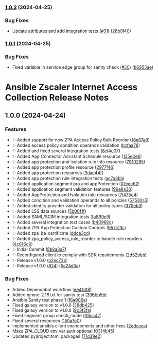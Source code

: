 ### [1.0.2](https://github.com/zscaler/zpacloud-ansible/compare/v1.0.1...v1.0.2) (2024-04-25)


### Bug Fixes

* Update attributes and add integration tests ([#31](https://github.com/zscaler/zpacloud-ansible/issues/31)) ([28b0f40](https://github.com/zscaler/zpacloud-ansible/commit/28b0f40b14ed813f574fa29921f220af95d88fe5))

### [1.0.1](https://github.com/zscaler/zpacloud-ansible/compare/v1.0.0...v1.0.1) (2024-04-25)


### Bug Fixes

* Fixed variable in service edge group for sanity check ([#30](https://github.com/zscaler/zpacloud-ansible/issues/30)) ([b6953ae](https://github.com/zscaler/zpacloud-ansible/commit/b6953ae793681296a17b9bde3f526c76914c4015))

# Ansible Zscaler Internet Access Collection Release Notes

## 1.0.0 (2024-04-24)

### Features

* ✨ Added support for new ZPA Access Policy Bulk Reorder ([f8e67a9](https://github.com/zscaler/zpacloud-ansible/commit/f8e67a96f0f2fca4f4aa3332e046606fd9127cb2))
* ✨ Added access policy condition operands validation ([bcfaa78](https://github.com/zscaler/zpacloud-ansible/commit/bcfaa7816195e15fa99c56e667df5cfefba1d835))
* ✨ Added and fixed several integration tests ([8cf4e07](https://github.com/zscaler/zpacloud-ansible/commit/8cf4e079fde0e95dd5e067ee14215e0efcc8c835))
* ✨ Added App Connector Assistant Schedule resource ([125e2e6](https://github.com/zscaler/zpacloud-ansible/commit/125e2e69e3bf8c51ce50d1c61f19edac486b2810))
* ✨ Added app protection and isolation rule info resource ([7910295](https://github.com/zscaler/zpacloud-ansible/commit/7910295eb5ef3897b8cb722770e2b4e09c659405))
* ✨ Added app protection profile resource ([2977f46](https://github.com/zscaler/zpacloud-ansible/commit/2977f463fedfbe53f01343d4b4326716cf3d26da))
* ✨ Added app protection resources ([3dae44f](https://github.com/zscaler/zpacloud-ansible/commit/3dae44f91b877a282ffee4f35306c22f60e45cdb))
* ✨ Added app protection rule integration tests ([ac7a3bb](https://github.com/zscaler/zpacloud-ansible/commit/ac7a3bb0cc7d2e2999b85252dc37c16d7c67b81c))
* ✨ Added application segment pra and appProtection ([07eec62](https://github.com/zscaler/zpacloud-ansible/commit/07eec62ffd37a79f95fa0db34d4c42885bf7fc24))
* ✨ Added application segment validation features ([99e8a30](https://github.com/zscaler/zpacloud-ansible/commit/99e8a30d1cf703791b55d3e1a1170ce7a6490e60))
* ✨ Added AppProtection and Isolation rule resources ([7f475c4](https://github.com/zscaler/zpacloud-ansible/commit/7f475c41a5237105b901d588b9c712782d07b4ee))
* ✨ Added condition and validation operands to all policies ([57530a5](https://github.com/zscaler/zpacloud-ansible/commit/57530a57781f4c1c555e1832f9701c388637015e))
* ✨ Added identity provider validation for all policy types ([ff75eb3](https://github.com/zscaler/zpacloud-ansible/commit/ff75eb3bca5626df9aadb031e972a11dcd630315))
* ✨ Added LSS data sources ([5b08f1f](https://github.com/zscaler/zpacloud-ansible/commit/5b08f1ffe49c36da1c3f624f36e9115b32950131))
* ✨ Added SAML/SCIM integration tests ([fa890e9](https://github.com/zscaler/zpacloud-ansible/commit/fa890e9839a3403aa50f1e024ab4d474f04c3591))
* ✨ Added several integration test cases ([b40968d](https://github.com/zscaler/zpacloud-ansible/commit/b40968db01ebaca7e91e4eeb6d270c8cdd4fac69))
* ✨ Added ZPA App Protection Custom Controls ([957c13c](https://github.com/zscaler/zpacloud-ansible/commit/957c13caf54b5f5131df4f7a8fc51f6e66a7281f))
* ✨ Added zpa_ba_certificate ([ddce3cd](https://github.com/zscaler/zpacloud-ansible/commit/ddce3cd34305034edd21cad7b7505e1f2fe47e5f))
* ✨ Added zpa_policy_access_rule_reorder to handle rule reorders ([4c816c9](https://github.com/zscaler/zpacloud-ansible/commit/4c816c99d5cdee4d7fd8da8e7008d296c4c9d5dc))
* ✨ Initial Commit ([8b8a3a7](https://github.com/zscaler/zpacloud-ansible/commit/8b8a3a72ececfafed693ba3eaaecf295b60f9509))
* ✨ Reconfigured client to comply with SDK requirements ([2d52bbb](https://github.com/zscaler/zpacloud-ansible/commit/2d52bbb10fc6e6e049ca972ca892cada257c4b3e))
* ✨ Release v1.0.0 ([b2ec73b](https://github.com/zscaler/zpacloud-ansible/commit/b2ec73bbb48eeb9cae8544cef7432a6668d127b7))
* ✨ Release v1.0.0 ([#24](https://github.com/zscaler/zpacloud-ansible/issues/24)) ([5a24d3a](https://github.com/zscaler/zpacloud-ansible/commit/5a24d3a4ea0c73ed28aef9683746a97c7565a03d))

### Bug Fixes

* Added Dependabot workflow ([ee416f8](https://github.com/zscaler/zpacloud-ansible/commit/ee416f83517f28709b0045af73541db2993901bd))
* Added ignore-2.16.txt for sanity test ([396bb5b](https://github.com/zscaler/zpacloud-ansible/commit/396bb5b7aae520a21e4f2f54f624191c2b6aa6d6))
* Ansible Sanity  test phase 1 ([f8a906e](https://github.com/zscaler/zpacloud-ansible/commit/f8a906e6cd853a5e33cf137c44fecae2802e0a6c))
* Fixed galaxy version to v1.0.0 ([38db425](https://github.com/zscaler/zpacloud-ansible/commit/38db42562a8fcf113b947515fd9907a12a0347ef))
* Fixed galaxy version to v1.0.0 ([9c3f2fa](https://github.com/zscaler/zpacloud-ansible/commit/9c3f2fab42f0353e0fe5ac56134836bd7d9113f7))
* Fixed segment group check_mode ([ff6cc47](https://github.com/zscaler/zpacloud-ansible/commit/ff6cc47caf8cdec5da04774dc8090c407029ae3c))
* Fixed several resources ([150a7e0](https://github.com/zscaler/zpacloud-ansible/commit/150a7e054562876eec8a22aaf9ec3091960711d1))
* Implemented ansible client enahcements and other fixes ([2edceca](https://github.com/zscaler/zpacloud-ansible/commit/2edceca607b953d3569389a11272aa21c15946d3))
* Make ZPA_CLOUD env var auth optional ([0314b45](https://github.com/zscaler/zpacloud-ansible/commit/0314b45ba432805c3247133ec1cc90f6113c09bf))
* Updated pyproject.toml packages ([71d39e2](https://github.com/zscaler/zpacloud-ansible/commit/71d39e2bc1e045e27f2604b59eaaf3ed78477db9))
